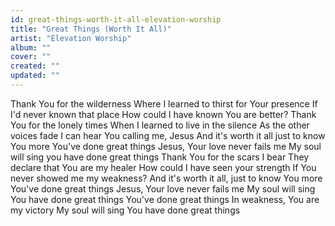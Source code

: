 ```yaml
---
id: great-things-worth-it-all-elevation-worship
title: "Great Things (Worth It All)"
artist: "Elevation Worship"
album: ""
cover: ""
created: ""
updated: ""
---
```


Thank You for the wilderness
Where I learned to thirst for Your presence
If I'd never known that place
How could I have known You are better?
Thank You for the lonely times
When I learned to live in the silence
As the other voices fade
I can hear You calling me, Jesus
And it's worth it all just to know You more
You've done great things
Jesus, Your love never fails me
My soul will sing you have done great things
Thank You for the scars I bear
They declare that You are my healer
How could I have seen your strength
If You never showed me my weakness?
And it's worth it all, just to know You more
You've done great things
Jesus, Your love never fails me
My soul will sing You have done great things
You've done great things
In weakness, You are my victory
My soul will sing You have done great things